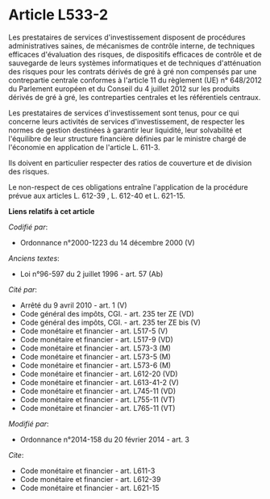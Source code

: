 # Article L533-2

Les prestataires de services d'investissement disposent de procédures administratives saines, de mécanismes de contrôle
interne, de techniques efficaces d'évaluation des risques, de dispositifs efficaces de contrôle et de sauvegarde de leurs
systèmes informatiques et de techniques d'atténuation des risques pour les contrats dérivés de gré à gré non compensés par
une contrepartie centrale conformes à l'article 11 du règlement (UE) n° 648/2012 du Parlement européen et du Conseil du 4
juillet 2012 sur les produits dérivés de gré à gré, les contreparties centrales et les référentiels centraux. 

Les prestataires de services d'investissement sont tenus, pour ce qui concerne leurs activités de services d'investissement,
de respecter les normes de gestion destinées à garantir leur liquidité, leur solvabilité et l'équilibre de leur structure
financière définies par le ministre chargé de l'économie en application de l'article L. 611-3. 

Ils doivent en particulier respecter des ratios de couverture et de division des risques. 

Le non-respect de ces obligations entraîne l'application de la procédure prévue      aux articles L. 612-39 , L. 612-40 et L.
621-15.

**Liens relatifs à cet article**

_Codifié par_:

  - Ordonnance n°2000-1223 du 14 décembre 2000 (V)

_Anciens textes_:

  - Loi n°96-597 du 2 juillet 1996 - art. 57 (Ab)

_Cité par_:

  - Arrêté du 9 avril 2010 - art. 1 (V)
  - Code général des impôts, CGI. - art. 235 ter ZE (VD)
  - Code général des impôts, CGI. - art. 235 ter ZE bis (V)
  - Code monétaire et financier - art. L517-5 (V)
  - Code monétaire et financier - art. L517-9 (VD)
  - Code monétaire et financier - art. L573-3 (M)
  - Code monétaire et financier - art. L573-5 (M)
  - Code monétaire et financier - art. L573-6 (M)
  - Code monétaire et financier - art. L612-20 (VD)
  - Code monétaire et financier - art. L613-41-2 (V)
  - Code monétaire et financier - art. L745-11 (VD)
  - Code monétaire et financier - art. L755-11 (VT)
  - Code monétaire et financier - art. L765-11 (VT)

_Modifié par_:

  - Ordonnance n°2014-158 du 20 février 2014 - art. 3

_Cite_:

  - Code monétaire et financier - art. L611-3
  - Code monétaire et financier - art. L612-39
  - Code monétaire et financier - art. L621-15
